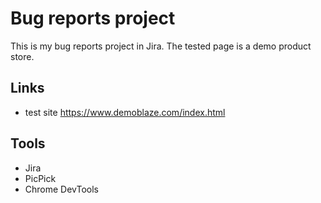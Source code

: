 # Bug reports project

This is my bug reports project in Jira. The tested page is a demo product store.

## Links

- test site https://www.demoblaze.com/index.html

## Tools

- Jira
- PicPick
- Chrome DevTools